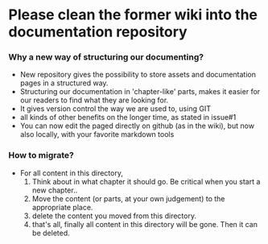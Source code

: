 # Please clean the former wiki into the documentation repository

### Why a new way of structuring our documenting?
* New repository gives the possibility to store assets and documentation pages in a structured way. 
* Structuring our documentation in 'chapter-like' parts, makes it easier for our readers to find what they are looking for. 
* It gives version control the way we are used to, using GIT
* all kinds of other benefits on the longer time, as stated in issue#1
* You can now edit the paged directly on github (as in the wiki), but now also locally, with your favorite markdown tools


### How to migrate?
* For all content in this directory, 
   1. Think about in what chapter it should go. Be critical when you start a new chapter..
   1. Move the content (or parts, at your own judgement) to the appropriate place.
   1. delete the content you moved from this directory. 
   1. that's all, finally all content in this directory will be gone. Then it can be deleted.

